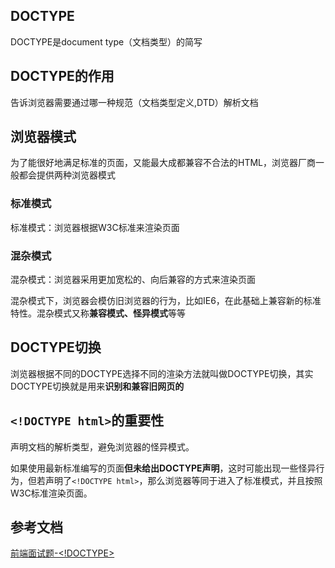 ## DOCTYPE
DOCTYPE是document type（文档类型）的简写

## DOCTYPE的作用
告诉浏览器需要通过哪一种规范（文档类型定义,DTD）解析文档

## 浏览器模式
为了能很好地满足标准的页面，又能最大成都兼容不合法的HTML，浏览器厂商一般都会提供两种浏览器模式

### 标准模式
标准模式：浏览器根据W3C标准来渲染页面

### 混杂模式
混杂模式：浏览器采用更加宽松的、向后兼容的方式来渲染页面

混杂模式下，浏览器会模仿旧浏览器的行为，比如IE6，在此基础上兼容新的标准特性。混杂模式又称**兼容模式、怪异模式**等等

## DOCTYPE切换
浏览器根据不同的DOCTYPE选择不同的渲染方法就叫做DOCTYPE切换，其实DOCTYPE切换就是用来**识别和兼容旧网页的**

## `<!DOCTYPE html>`的重要性
声明文档的解析类型，避免浏览器的怪异模式。

如果使用最新标准编写的页面**但未给出DOCTYPE声明**，这时可能出现一些怪异行为，但若声明了`<!DOCTYPE html>`，那么浏览器等同于进入了标准模式，并且按照W3C标准渲染页面。

## 参考文档
[前端面试题-<!DOCTYPE>](https://segmentfault.com/a/1190000013806685)